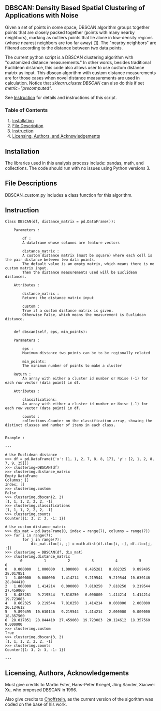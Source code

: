 ## DBSCAN: Density Based Spatial Clustering of Applications with Noise

Given a set of points in some space, DBSCAN algorithm groups together points that are closely packed together (points with many nearby neighbors), marking as outliers points that lie alone in low-density regions (whose nearest neighbors are too far away) [[1](https://en.wikipedia.org/wiki/DBSCAN)]. The "nearby neighbors" are filtered according to the distance between two data points.  

The current python script is a DBSCAN clustering algorithm with "customized distance measurements." In other words, besides traditional Euclidean distance, this code also allows user to use custom distance matrix as input. This dbscan algorithm with custom distance measurements are for those cases when novel distance measurements are used in calculation. Notice that _sklearn.cluster.DBSCAN_ can also do this if set _metric="precomputed"_.

See [Instruction](#instruction) for details and instructions of this script.

### Table of Contents

1. [Installation](#installation)
2. [File Description](#files)
3. [Instruction](#instruction)
4. [Licensing, Authors, and Acknowledgements](#licensing)

## Installation <a name="installation"></a>

The libraries used in this analysis process include: pandas, math, and collections.
The code should run with no issues using Python versions 3.


## File Descriptions <a name="files"></a>

DBSCAN_custom.py includes a class function for this algorithm. 

## Instruction<a name="instruction"></a>

```
Class DBSCAN(df, distance_matrix = pd.DataFrame()):

	Parameters :   

		df :  
		A dataframe whose columns are feature vectors

		distance_matrix :  
		A custom distance matrix (must be square) where each cell is the pair distance between two data points. 
		The default value is an empty matrix, which means there is no custom matrix input. 
		Then the distance measurements used will be Euclidean distances.  
	
	Attributes :  

		distance_matrix :  
		Returns the distance matrix input  

		custom :  
		True if a custom distance matrix is given. 
		Otherwise False, which means the measurement is Euclidean distance.

```

```

	def dbscan(self, eps, min_points):  

	Parameters :

		eps :  
		Maximum distance two points can be to be regionally related

		min_points:  
		The minimum number of points to make a cluster

	Return :  
		An array with either a cluster id number or Noise (-1) for each row vector (data point) in df.

	Attributes :  

		classifications:  
		An array with either a cluster id number or Noise (-1) for each row vector (data point) in df.

		counts : 
		collections.Counter on the classification array, showing the distinct classes and number of items in each class.

```

```

Example :

---

# Use Euclidean distance
>>> df = pd.DataFrame({'x': [1, 1, 2, 7, 8, 8, 17], 'y': [2, 1, 2, 8, 7, 9, 25]})
>>> clustering=DBSCAN(df)
>>> clustering.distance_matrix
Empty DataFrame
Columns: []
Index: []
>>> clustering.custom
False
>>> clustering.dbscan(2, 2)
[1, 1, 1, 2, 2, 2, -1]
>>> clustering.classifications
[1, 1, 1, 2, 2, 2, -1]
>>> clustering.counts
Counter({1: 3, 2: 3, -1: 1})

# Use custom distance matrix
>>> dis_mat = pd.DataFrame(0, index = range(7), columns = range(7))
>>> for i in range(7):
		for j in range(7):
   			dis_mat.iloc[i, j] = math.dist(df.iloc[i, :], df.iloc[j, :])
>>> clustering = DBSCAN(df, dis_mat)
>>> clustering.distance_matrix
   	   0          1          2          3          4          5          6
0   0.000000   1.000000   1.000000   8.485281   8.602325   9.899495  28.017851
1   1.000000   0.000000   1.414214   9.219544   9.219544  10.630146  28.844410
2   1.000000   1.414214   0.000000   7.810250   7.810250   9.219544  27.459060
3   8.485281   9.219544   7.810250   0.000000   1.414214   1.414214  19.723083
4   8.602325   9.219544   7.810250   1.414214   0.000000   2.000000  20.124612
5   9.899495  10.630146   9.219544   1.414214   2.000000   0.000000  18.357560
6  28.017851  28.844410  27.459060  19.723083  20.124612  18.357560   0.000000
>>> clustering.custom
True
>>> clustering.dbscan(3, 2)
[1, 1, 1, 2, 2, 2, -1] 
>>> clustering.counts
Counter({1: 3, 2: 3, -1: 1})

---
```

## Licensing, Authors, Acknowledgements<a name="licensing"></a>

Must give credits to Martin Ester, Hans-Peter Kriegel, Jörg Sander, Xiaowei Xu, who proposed DBSCAN in 1996.  

Also give credits to [Choffstein](https://github.com/choffstein/dbscan/blob/master/dbscan/dbscan.py), as the current version of the algorithm was coded on the base of his work.


